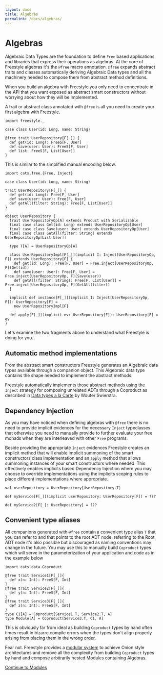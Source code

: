 ```yaml
---
layout: docs
title: Algebras
permalink: /docs/algebras/
---
```


# Algebras

Algebraic Data Types are the foundation to define `Free` based applications and libraries that express their operations as algebras.
At the core of Freestyle algebras it's the `@free` macro annotation.
`@free` expands abstract traits and classes automatically deriving Algebraic Data types and all the machinery needed to compose them from
abstract method definitions.

When you build an algebra with Freestyle you only need to concentrate in the API that you want exposed as abstract smart constructors without worrying about how they will be implemented.

A trait or abstract class annotated with `@free` is all you need to create your first algebra with Freestyle.

```tut:book
import freestyle._

case class User(id: Long, name: String)

@free trait UserRepository[F[_]] {
  def get(id: Long): FreeS[F, User]
  def save(user: User): FreeS[F, User]
  def list: FreeS[F, List[User]]
}
```

This is similar to the simplified manual encoding below.

```tut:book
import cats.free.{Free, Inject}

case class User(id: Long, name: String)

trait UserRepository[F[_]] {
  def get(id: Long): Free[F, User]
  def save(user: User): Free[F, User]
  def getAll(filter: String): Free[F, List[User]]
}

object UserRepository {
  trait UserRepositoryOp[A] extends Product with Serializable
  final case class Get(id: Long) extends UserRepositoryOp[User]
  final case class Save(user: User) extends UserRepositoryOp[User]
  final case class GetAll(filter: String) extends UserRepositoryOp[List[User]]

  type T[A] = UserRepositoryOp[A]

  class UserRepositoryImpl[F[_]](implicit I: Inject[UserRepositoryOp, F]) extends UserRepository[F] {
    def get(id: Long): Free[F, User] = Free.inject[UserRepositoryOp, F](Get(id))
    def save(user: User): Free[F, User] = Free.inject[UserRepositoryOp, F](Save(user))
    def getAll(filter: String): Free[F, List[User]] = Free.inject[UserRepositoryOp, F](GetAll(filter))
  }

  implicit def instance[F[_]](implicit I: Inject[UserRepositoryOp, F]): UserRepository[F] =
    new UserRepositoryImpl[F]

  def apply[F[_]](implicit ev: UserRepository[F]): UserRepository[F] = ev
}
```

Let's examine the two fragments above to understand what Freestyle is doing for you.

## Automatic method implementations

From the abstract smart constructors Freestyle generates an Algebraic data types available through a companion object.
This Algebraic data type contains the shape needed to implement the abstract methods.

Freestyle automatically implements those abstract methods using the `Inject` strategy for composing unrelated ADTs through a Coproduct as described
in [Data types a la Carte](http://www.cs.ru.nl/~W.Swierstra/Publications/DataTypesALaCarte.pdf) by Wouter Swierstra.

## Dependency Injection

As you may have noticed when defining algebras with `@free` there is no need to provide implicit evidences for the necessary
`Inject` typeclasses that otherwise you need to manually provide to further evaluate your free monads when they are interleaved with other `Free` programs.

Beside providing the appropriate `Inject` evidences Freestyle creates an implicit method that will enable implicit summoning of the smart
constructors class implementation and an `apply` method that allows summoning instances of your smart constructors where needed. 
This effectively enables implicits based Dependency Injection where you may choose to override implementations
using the implicits scoping rules to place different implementations where appropriate.

```tut:book
val userRepository = UserRepository[UserRepository.T]
```

```tut:book
def myService[F[_]](implicit userRepository: UserRepository[F]) = ???
```

```tut:book
def myService2[F[_]: UserRepository] = ???
```

## Convenient type aliases

All companions generated with `@free` contain a convenient type alias `T` that you can refer to and that points to the root
ADT node. referring to the Root ADT node it's also possible but discouraged as naming conventions may change in the future.
You may use this to manually build `Coproduct` types which will serve in the parameterization of your application and code as in the example below

```tut:book
import cats.data.Coproduct

@free trait Service1[F[_]]{
  def x(n: Int): FreeS[F, Int]
}
@free trait Service2[F[_]]{
  def y(n: Int): FreeS[F, Int]
}
@free trait Service3[F[_]]{
  def z(n: Int): FreeS[F, Int]
}
type C1[A] = Coproduct[Service1.T, Service2.T, A]
type Module[A] = Coproduct[Service3.T, C1, A]
```

This is obviously far from ideal as building `Coproduct` types by hand often times result in bizarre compile errors
when the types don't align properly arising from placing them in the wrong order.

Fear not. Freestyle provides a [modular system](/docs/modules/) to achieve Onion style architectures and remove all the complexity from building `Coproduct` types by hand and
compose arbitrarily nested Modules containing Algebras.

[Continue to Modules](/docs/modules)
